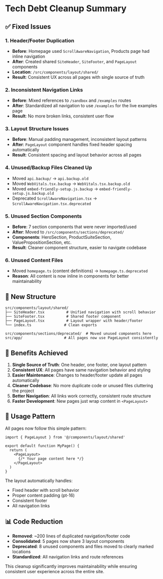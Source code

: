 # Tech Debt Cleanup Summary

## ✅ Fixed Issues

### 1. Header/Footer Duplication
- **Before**: Homepage used `ScrollAwareNavigation`, Products page had inline navigation
- **After**: Created shared `SiteHeader`, `SiteFooter`, and `PageLayout` components
- **Location**: `/src/components/layout/shared/`
- **Result**: Consistent UX across all pages with single source of truth

### 2. Inconsistent Navigation Links  
- **Before**: Mixed references to `/sandbox` and `/examples` routes
- **After**: Standardized all navigation to use `/examples` for the live examples page
- **Result**: No more broken links, consistent user flow

### 3. Layout Structure Issues
- **Before**: Manual padding management, inconsistent layout patterns
- **After**: `PageLayout` component handles fixed header spacing automatically
- **Result**: Consistent spacing and layout behavior across all pages

### 4. Unused/Backup Files Cleaned Up
- Moved `api.backup/` → `api.backup.old`
- Moved `WebVitals.tsx.backup` → `WebVitals.tsx.backup.old`  
- Moved `embed-friendly-setup.js.backup` → `embed-friendly-setup.js.backup.old`
- Deprecated `ScrollAwareNavigation.tsx` → `ScrollAwareNavigation.tsx.deprecated`

### 5. Unused Section Components
- **Before**: 7 section components that were never imported/used
- **After**: Moved to `/src/components/sections/deprecated/`
- **Components**: HeroSection, ProductSuiteSection, ValuePropositionSection, etc.
- **Result**: Cleaner component structure, easier to navigate codebase

### 6. Unused Content Files
- Moved `homepage.ts` (content definitions) → `homepage.ts.deprecated`
- **Reason**: All content is now inline in components for better maintainability

## 📁 New Structure

```
src/components/layout/shared/
├── SiteHeader.tsx          # Unified navigation with scroll behavior
├── SiteFooter.tsx          # Shared footer component
├── PageLayout.tsx          # Layout wrapper with header/footer
└── index.ts               # Clean exports

src/components/sections/deprecated/  # Moved unused components here
src/app/                   # All pages now use PageLayout consistently
```

## 🎯 Benefits Achieved

1. **Single Source of Truth**: One header, one footer, one layout pattern
2. **Consistent UX**: All pages have same navigation behavior and styling  
3. **Easier Maintenance**: Changes to header/footer update all pages automatically
4. **Cleaner Codebase**: No more duplicate code or unused files cluttering the project
5. **Better Navigation**: All links work correctly, consistent route structure
6. **Faster Development**: New pages just wrap content in `<PageLayout>`

## 🔧 Usage Pattern

All pages now follow this simple pattern:

```tsx
import { PageLayout } from '@/components/layout/shared'

export default function MyPage() {
  return (
    <PageLayout>
      {/* Your page content here */}
    </PageLayout>
  )
}
```

The layout automatically handles:
- Fixed header with scroll behavior
- Proper content padding (pt-16)  
- Consistent footer
- All navigation links

## 📊 Code Reduction

- **Removed**: ~200 lines of duplicated navigation/footer code
- **Consolidated**: 5 pages now share 3 layout components
- **Deprecated**: 8 unused components and files moved to clearly marked locations
- **Standardized**: All navigation links and route references

This cleanup significantly improves maintainability while ensuring consistent user experience across the entire site.
